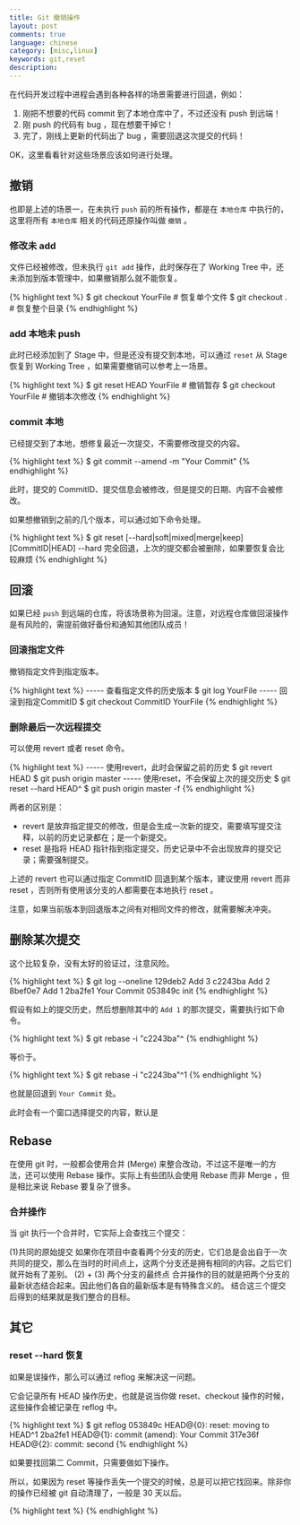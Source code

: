 ```yaml
---
title: Git 撤销操作
layout: post
comments: true
language: chinese
category: [misc,linux]
keywords: git,reset
description:
---
```


在代码开发过程中进程会遇到各种各样的场景需要进行回退，例如：

1. 刚把不想要的代码 commit 到了本地仓库中了，不过还没有 push 到远端！
2. 刚 push 的代码有 bug ，现在想要干掉它！
3. 完了，刚线上更新的代码出了 bug ，需要回退这次提交的代码！

OK，这里看看针对这些场景应该如何进行处理。

<!-- more -->

## 撤销

也即是上述的场景一，在未执行 `push` 前的所有操作，都是在 `本地仓库` 中执行的，这里将所有 `本地仓库` 相关的代码还原操作叫做 `撤销` 。

### 修改未 add

文件已经被修改，但未执行 `git add` 操作，此时保存在了 Working Tree 中，还未添加到版本管理中，如果撤销那么就不能恢复。

{% highlight text %}
$ git checkout YourFile    # 恢复单个文件
$ git checkout .           # 恢复整个目录
{% endhighlight %}

### add 本地未 push

此时已经添加到了 Stage 中，但是还没有提交到本地，可以通过 `reset` 从 Stage 恢复到 Working Tree ，如果需要撤销可以参考上一场景。

{% highlight text %}
$ git reset HEAD YourFile  # 撤销暂存
$ git checkout YourFile    # 撤销本次修改
{% endhighlight %}

### commit 本地

已经提交到了本地，想修复最近一次提交，不需要修改提交的内容。

{% highlight text %}
$ git commit --amend -m "Your Commit"
{% endhighlight %}

此时，提交的 CommitID、提交信息会被修改，但是提交的日期、内容不会被修改。

如果想撤销到之前的几个版本，可以通过如下命令处理。

{% highlight text %}
$ git reset [--hard|soft|mixed|merge|keep] [CommitID|HEAD]
  --hard 完全回退，上次的提交都会被删除，如果要恢复会比较麻烦
{% endhighlight %}

## 回滚

如果已经 `push` 到远端的仓库，将该场景称为回滚。注意，对远程仓库做回滚操作是有风险的，需提前做好备份和通知其他团队成员！

### 回滚指定文件

撤销指定文件到指定版本。

{% highlight text %}
----- 查看指定文件的历史版本
$ git log YourFile
----- 回滚到指定CommitID
$ git checkout CommitID YourFile
{% endhighlight %}

### 删除最后一次远程提交

可以使用 revert 或者 reset 命令。

{% highlight text %}
----- 使用revert，此时会保留之前的历史
$ git revert HEAD
$ git push origin master
----- 使用reset，不会保留上次的提交历史
$ git reset --hard HEAD^
$ git push origin master -f
{% endhighlight %}

两者的区别是：

* revert 是放弃指定提交的修改，但是会生成一次新的提交，需要填写提交注释，以前的历史记录都在；是一个新提交。
* reset 是指将 HEAD 指针指到指定提交，历史记录中不会出现放弃的提交记录；需要强制提交。

上述的 revert 也可以通过指定 CommitID 回退到某个版本，建议使用 revert 而非 reset ，否则所有使用该分支的人都需要在本地执行 reset 。

注意，如果当前版本到回退版本之间有对相同文件的修改，就需要解决冲突。

## 删除某次提交

这个比较复杂，没有太好的验证过，注意风险。

{% highlight text %}
$ git log --oneline
129deb2 Add 3
c2243ba Add 2
8bef0e7 Add 1
2ba2fe1 Your Commit
053849c init
{% endhighlight %}

假设有如上的提交历史，然后想删除其中的 `Add 1` 的那次提交，需要执行如下命令。

{% highlight text %}
$ git rebase -i "c2243ba"^
{% endhighlight %}

等价于。

{% highlight text %}
$ git rebase -i "c2243ba"^1
{% endhighlight %}

也就是回退到 `Your Commit` 处。

此时会有一个窗口选择提交的内容，默认是

## Rebase

在使用 git 时，一般都会使用合并 (Merge) 来整合改动，不过这不是唯一的方法，还可以使用 Rebase 操作。实际上有些团队会使用 Rebase 而非 Merge ，但是相比来说 Rebase 要复杂了很多。

### 合并操作

当 git 执行一个合并时，它实际上会查找三个提交：

(1)共同的原始提交
如果你在项目中查看两个分支的历史，它们总是会出自于一次共同的提交，那么在当时的时间点上，这两个分支还是拥有相同的内容。之后它们就开始有了差别。
(2) + (3) 两个分支的最终点
合并操作的目的就是把两个分支的最新状态结合起来。因此他们各自的最新版本是有特殊含义的。
结合这三个提交后得到的结果就是我们整合的目标。

## 其它

### reset \-\-hard 恢复

如果是误操作，那么可以通过 reflog 来解决这一问题。

它会记录所有 HEAD 操作历史，也就是说当你做 reset、checkout 操作的时候，这些操作会被记录在 reflog 中。

{% highlight text %}
$ git reflog
053849c HEAD@{0}: reset: moving to HEAD^1
2ba2fe1 HEAD@{1}: commit (amend): Your Commit
317e36f HEAD@{2}: commit: second
{% endhighlight %}

如果要找回第二 Commit，只需要做如下操作。

所以，如果因为 reset 等操作丢失一个提交的时候，总是可以把它找回来。除非你的操作已经被 git 自动清理了，一般是 30 天以后。

{% highlight text %}
{% endhighlight %}
